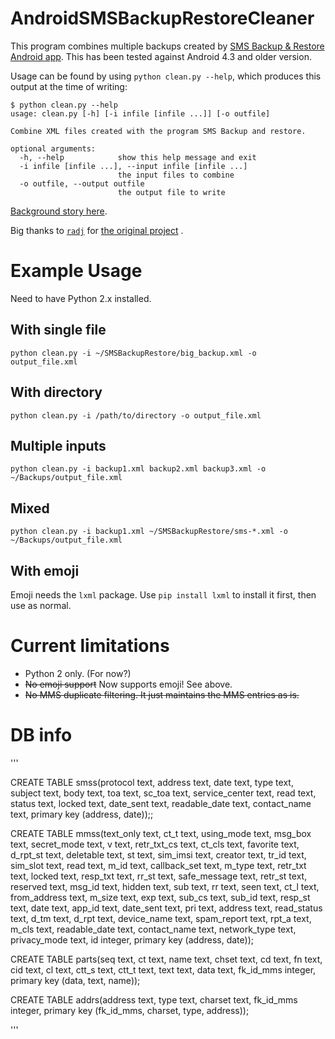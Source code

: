 AndroidSMSBackupRestoreCleaner
==============================

This program combines multiple backups created by [SMS Backup &amp; Restore Android app](https://play.google.com/store/apps/details?id=com.riteshsahu.SMSBackupRestore). This has been tested against Android 4.3 and older version.

Usage can be found by using `python clean.py --help`, which produces this output at the time of writing:
```
$ python clean.py --help
usage: clean.py [-h] [-i infile [infile ...]] [-o outfile]

Combine XML files created with the program SMS Backup and restore.

optional arguments:
  -h, --help            show this help message and exit
  -i infile [infile ...], --input infile [infile ...]
                        the input files to combine
  -o outfile, --output outfile
                        the output file to write
```

[Background story here](http://blog.radj.me/removing-duplicates-sms-backup-restore-xml-android).

Big thanks to [`radj`](https://github.com/radj) for [the original project](https://github.com/radj/AndroidSMSBackupRestoreCleaner) .

# Example Usage

Need to have Python 2.x installed.

## With single file
`python clean.py -i ~/SMSBackupRestore/big_backup.xml -o output_file.xml`

## With directory
`python clean.py -i /path/to/directory -o output_file.xml`

## Multiple inputs
`python clean.py -i backup1.xml backup2.xml backup3.xml -o ~/Backups/output_file.xml`

## Mixed
`python clean.py -i backup1.xml ~/SMSBackupRestore/sms-*.xml -o ~/Backups/output_file.xml`

## With emoji
Emoji needs the `lxml` package. Use `pip install lxml` to install it first, then use as normal.

# Current limitations
* Python 2 only. (For now?)
* ~~No emoji support~~ Now supports emoji! See above.
* ~~No MMS duplicate filtering. It just maintains the MMS entries as is.~~

# DB info

'''

CREATE TABLE smss(protocol text, address text, date text, type text, subject text, body text, toa text, sc_toa text, service_center text, read text, status text, locked text, date_sent text, readable_date text, contact_name text, primary key (address, date));;

CREATE TABLE mmss(text_only text, ct_t text,
 using_mode text, msg_box text, secret_mode text,
  v text, retr_txt_cs text, ct_cls text, favorite text,
   d_rpt_st text, deletable text, st text, sim_imsi text,
    creator text, tr_id text, sim_slot text,
     read text, m_id text, callback_set text, m_type text, retr_txt text,
      locked text, resp_txt text, rr_st text, safe_message text,
       retr_st text, reserved text, msg_id text, hidden text,
        sub text, rr text, seen text, ct_l text, from_address text,
         m_size text, exp text, sub_cs text, sub_id text, resp_st text,
          date text, app_id text, date_sent text, pri text, address text,
           read_status text, d_tm text, d_rpt text, device_name text,
            spam_report text, rpt_a text, m_cls text, readable_date text,
             contact_name text, network_type text, privacy_mode text,
                  id integer,
                  primary key (address, date));
                  
CREATE TABLE parts(seq text,
ct text,
name text,
chset text,
cd text,
fn text,
cid text,
cl text,
ctt_s text,
ctt_t text,
text text,
data text,
fk_id_mms integer,
primary key (data, text, name));

CREATE TABLE addrs(address text,
type text,
charset text,
fk_id_mms integer,
primary key (fk_id_mms, charset, type, address));

'''